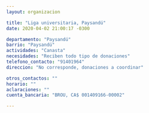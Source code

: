 ```yaml
---
layout: organizacion

title: "Liga universitaria, Paysandú"
date: 2020-04-02 21:00:17 -0300

departamento: "Paysandú"
barrio: "Paysandú"
actividades: "Canasta"
necesidades: "Reciben todo tipo de donaciones"
telefono_contacto: "91401964"
direccion: "No corresponde, donaciones a coordinar"

otros_contactos: ""
horario: ""
aclaraciones: ""
cuenta_bancaria: "BROU, CA$ 001409166-00002"

---
```

